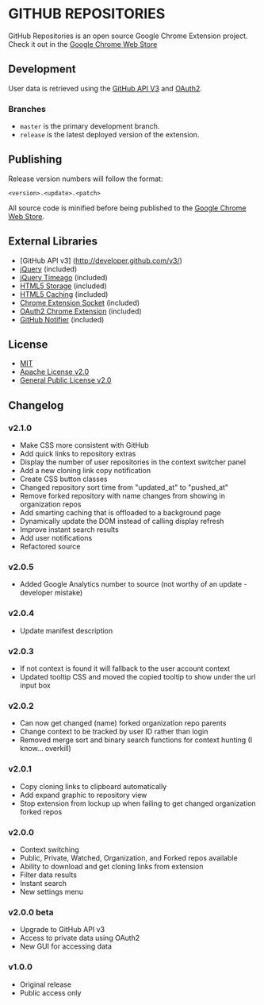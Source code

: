 GITHUB REPOSITORIES
===================
GitHub Repositories is an open source Google Chrome Extension project.
Check it out in the [Google Chrome Web Store](https://chrome.google.com/webstore/detail/jgekomkdphbcbfpnfjgcmjnnhfikinmn)

Development
-----------
User data is retrieved using the [GitHub API V3](http://developer.github.com/v3/) and [OAuth2](http://oauth.net/2/).

### Branches ###
- `master` is the primary development branch.
- `release` is the latest deployed version of the extension.

Publishing
----------
Release version numbers will follow the format:

`<version>.<update>.<patch>`

All source code is minified before being published to the [Google Chrome Web Store](https://chrome.google.com/webstore/detail/jgekomkdphbcbfpnfjgcmjnnhfikinmn).

External Libraries
------------------
- [GitHub API v3] (http://developer.github.com/v3/)
- [jQuery](https://github.com/jquery/jquery) (included)
- [jQuery Timeago](https://github.com/rmm5t/jquery-timeago) (included)
- [HTML5 Storage](https://github.com/jjNford/html5-storage) (included)
- [HTML5 Caching](https://github.com/jjNford/html5-caching) (included)
- [Chrome Extension Socket](https://github.com/jjNford/chrome-extension-socket) (included)
- [OAuth2 Chrome Extension](https://github.com/jjNford/oauth2-chrome-extension) (included)
- [GitHub Notifier](https://github.com/sindresorhus/GitHub-Notifier) (included)

License
-------
- [MIT](http://www.opensource.org/licenses/mit-license.php)
- [Apache License v2.0](http://www.apache.org/licenses/LICENSE-2.0.html)
- [General Public License v2.0](http://www.opensource.org/licenses/gpl-2.0.php)

Changelog
---------

### v2.1.0
- Make CSS more consistent with GitHub
- Add quick links to repository extras
- Display the number of user repositories in the context switcher panel
- Add a new cloning link copy notification
- Create CSS button classes
- Changed repository sort time from "updated_at" to "pushed_at"
- Remove forked repository with name changes from showing in organization repos
- Add smarting caching that is offloaded to a background page
- Dynamically update the DOM instead of calling display refresh
- Improve instant search results
- Add user notifications
- Refactored source

### v2.0.5
- Added Google Analytics number to source (not worthy of an update - developer mistake)

### v2.0.4
- Update manifest description

### v2.0.3
- If not context is found it will fallback to the user account context
- Updated tooltip CSS and moved the copied tooltip to show under the url input box

### v2.0.2
- Can now get changed (name) forked organization repo parents
- Change context to be tracked by user ID rather than login
- Removed merge sort and binary search functions for context hunting (I know... overkill)

### v2.0.1
- Copy cloning links to clipboard automatically
- Add expand graphic to repository view
- Stop extension from lockup up when failing to get changed organization forked repos

### v2.0.0
- Context switching
- Public, Private, Watched, Organization, and Forked repos available
- Ability to download and get cloning links from extension
- Filter data results
- Instant search
- New settings menu

### v2.0.0 beta
- Upgrade to GitHub API v3
- Access to private data using OAuth2
- New GUI for accessing data

### v1.0.0
- Original release
- Public access only